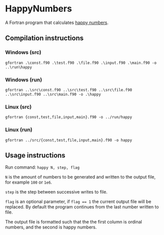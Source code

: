 # HappyNumbers
A Fortran program that calculates [happy numbers](https://en.wikipedia.org/wiki/Happy_number). 

## Compilation instructions
### Windows (src)
`gfortran .\const.f90 .\test.f90 .\file.f90 .\input.f90 .\main.f90 -o ..\run\happy`

### Windows (run)
`gfortran ..\src\const.f90 ..\src\test.f90 ..\src\file.f90 ..\src\input.f90 ..\src\main.f90 -o .\happy`

### Linux (src)
`gfortran {const,test,file,input,main}.f90 -o ../run/happy`

### Linux (run)
`gfortran ../src/{const,test,file,input,main}.f90 -o happy`

## Usage instructions

Run command: `happy N, step, flag`

`N` is the amount of numbers to be generated and written to the output file, for example `100` or `1e6`.

`step` is the step between successive writes to file.

`flag` is an optional parameter, if `flag == 1` the current output file will be replaced. By default the program continues from the last number written to file.

The output file is formatted such that the the first column is ordinal numbers, and the second is happy numbers.
